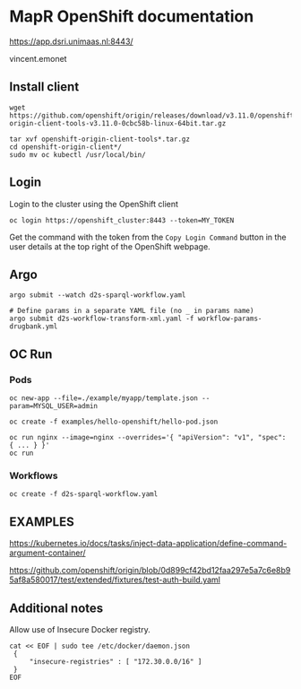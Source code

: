 # MapR OpenShift documentation

https://app.dsri.unimaas.nl:8443/

vincent.emonet



## Install client

```shell
wget https://github.com/openshift/origin/releases/download/v3.11.0/openshift-origin-client-tools-v3.11.0-0cbc58b-linux-64bit.tar.gz

tar xvf openshift-origin-client-tools*.tar.gz
cd openshift-origin-client*/
sudo mv oc kubectl /usr/local/bin/
```

## Login

Login to the cluster using the OpenShift client
```shell
oc login https://openshift_cluster:8443 --token=MY_TOKEN
```

Get the command with the token from the `Copy Login Command` button in the user details at the top right of the OpenShift webpage.



## Argo

```shell
argo submit --watch d2s-sparql-workflow.yaml

# Define params in a separate YAML file (no _ in params name)
argo submit d2s-workflow-transform-xml.yaml -f workflow-params-drugbank.yml
```



## OC Run

### Pods

```shell
oc new-app --file=./example/myapp/template.json --param=MYSQL_USER=admin

oc create -f examples/hello-openshift/hello-pod.json

oc run nginx --image=nginx --overrides='{ "apiVersion": "v1", "spec": { ... } }'
oc run 
```

### Workflows

```shell
oc create -f d2s-sparql-workflow.yaml
```





## EXAMPLES

https://kubernetes.io/docs/tasks/inject-data-application/define-command-argument-container/



https://github.com/openshift/origin/blob/0d899cf42bd12faa297e5a7c6e8b95af8a580017/test/extended/fixtures/test-auth-build.yaml



## Additional notes

Allow use of Insecure Docker registry.
```shell
cat << EOF | sudo tee /etc/docker/daemon.json 
 {
     "insecure-registries" : [ "172.30.0.0/16" ]
 }
EOF
```